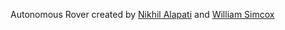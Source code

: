 Autonomous Rover created by [Nikhil Alapati](https://github.com/NikhilAlapati/) and [William Simcox](https://github.com/WSSimcox)

